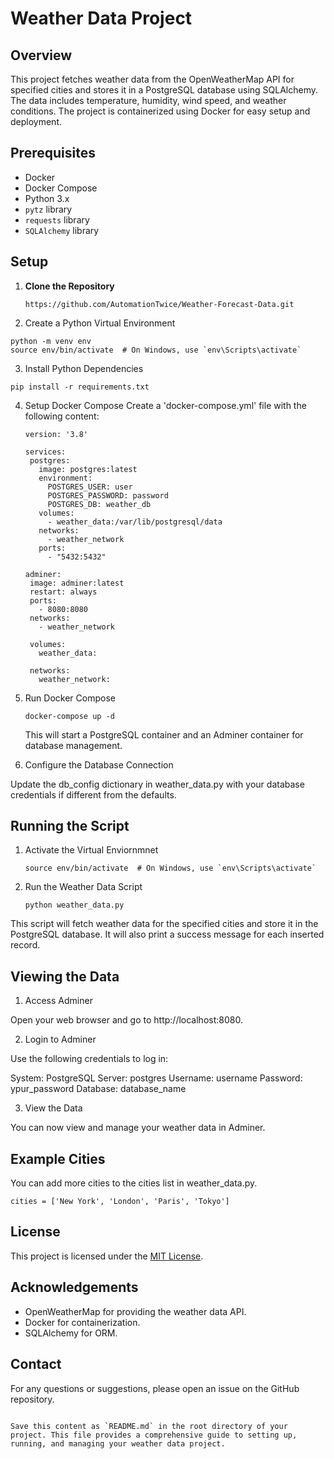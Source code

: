 # Weather Data Project

## Overview
This project fetches weather data from the OpenWeatherMap API for specified cities and stores it in a PostgreSQL database using SQLAlchemy. The data includes temperature, humidity, wind speed, and weather conditions. The project is containerized using Docker for easy setup and deployment.

## Prerequisites

- Docker
- Docker Compose
- Python 3.x
- `pytz` library
- `requests` library
- `SQLAlchemy` library

## Setup

1. **Clone the Repository**
   ```
   https://github.com/AutomationTwice/Weather-Forecast-Data.git
   ```

2. Create a Python Virtual Environment
  ```
  python -m venv env
  source env/bin/activate  # On Windows, use `env\Scripts\activate`
```
3. Install Python Dependencies
```
pip install -r requirements.txt
```
4. Setup Docker Compose
   Create a 'docker-compose.yml' file with the following content:
   
   ```
   version: '3.8'

   services:
    postgres:
      image: postgres:latest
      environment:
        POSTGRES_USER: user
        POSTGRES_PASSWORD: password
        POSTGRES_DB: weather_db
      volumes:
        - weather_data:/var/lib/postgresql/data
      networks:
        - weather_network
      ports:
        - "5432:5432"

   adminer:
    image: adminer:latest
    restart: always
    ports:
      - 8080:8080
    networks:
      - weather_network

    volumes:
      weather_data:

    networks:
      weather_network:

   ```
5. Run Docker Compose
   ```
   docker-compose up -d
   ```
   This will start a PostgreSQL container and an Adminer container for database management.

6. Configure the Database Connection

Update the db_config dictionary in weather_data.py with your database credentials if different from the defaults.

## Running the Script
1. Activate the Virtual Enviornmnet
   ```
   source env/bin/activate  # On Windows, use `env\Scripts\activate`
   ```
2. Run the Weather Data Script
   ```
   python weather_data.py
   ```
This script will fetch weather data for the specified cities and store it in the PostgreSQL database. It will also print a success message for each inserted record.

## Viewing the Data

1. Access Adminer

Open your web browser and go to http://localhost:8080.

2. Login to Adminer

Use the following credentials to log in:

System: PostgreSQL
Server: postgres
Username: username
Password: ypur_password
Database: database_name

3. View the Data

You can now view and manage your weather data in Adminer.

## Example Cities
You can add more cities to the cities list in weather_data.py.
```
cities = ['New York', 'London', 'Paris', 'Tokyo']

```
## License
This project is licensed under the [MIT License](LICENSE).

## Acknowledgements
- OpenWeatherMap for providing the weather data API.
- Docker for containerization.
- SQLAlchemy for ORM.
## Contact
For any questions or suggestions, please open an issue on the GitHub repository.
```

Save this content as `README.md` in the root directory of your project. This file provides a comprehensive guide to setting up, running, and managing your weather data project.

```

